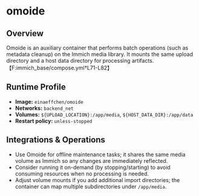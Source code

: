 <!--
title: omoide
description:
published: true
date: 2025-10-19T08:57:42Z
tags:
editor: markdown
-->

# omoide

## Overview
Omoide is an auxiliary container that performs batch operations (such as metadata cleanup) on the Immich media library. It mounts the same upload directory and a host data directory for processing artifacts.【F:immich_base/compose.yml†L71-L82】

## Runtime Profile
- **Image:** `einaeffchen/omoide`
- **Networks:** `backend_net`
- **Volumes:** `${UPLOAD_LOCATION}:/app/media`, `${HOST_DATA_DIR}:/app/data`
- **Restart policy:** `unless-stopped`

## Integrations & Operations
- Use Omoide for offline maintenance tasks; it shares the same media volume as Immich so any changes are immediately reflected.
- Consider running it on-demand (by stopping/starting) to avoid consuming resources when no processing is needed.
- Adjust volume mounts if you add additional import directories; the container can map multiple subdirectories under `/app/media`.
